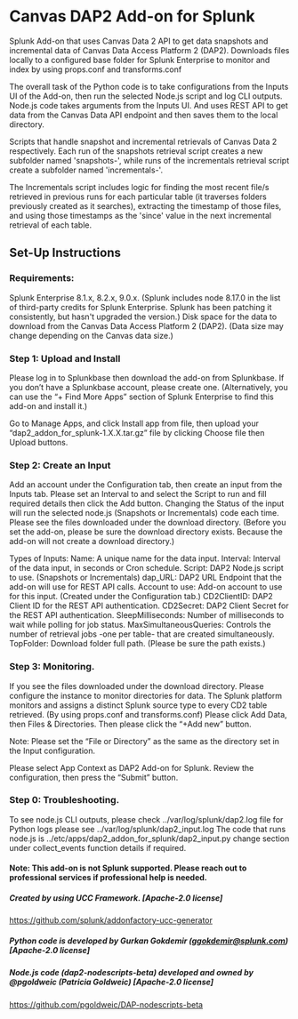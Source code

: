# Canvas DAP2 Add-on for Splunk

Splunk Add-on that uses Canvas Data 2 API to get data snapshots and incremental data of Canvas Data Access Platform 2 (DAP2). 
Downloads files locally to a configured base folder for Splunk Enterprise to monitor and index by using props.conf and transforms.conf

The overall task of the Python code is to take configurations from the Inputs UI of the Add-on, then run the selected Node.js script and log CLI outputs.
Node.js code takes arguments from the Inputs UI. And uses REST API to get data from the Canvas Data API endpoint and then saves them to the local directory. 

Scripts that handle snapshot and incremental retrievals of Canvas Data 2 respectively. 
Each run of the snapshots retrieval script creates a new subfolder named 'snapshots-<timestamp>', 
while runs of the incrementals retrieval script create a subfolder named 'incrementals-<timestamp>'. 

The Incrementals script includes logic for finding the most recent file/s retrieved in previous runs for each particular table (it traverses folders previously created as it searches), extracting the timestamp of those files, and using those timestamps as the 'since' value in the next incremental retrieval of each table.


## Set-Up Instructions 
### Requirements:
Splunk Enterprise 8.1.x, 8.2.x, 9.0.x. (Splunk includes node 8.17.0 in the list of third-party credits for Splunk Enterprise. Splunk has been patching it consistently, but hasn't upgraded the version.)
Disk space for the data to download from the Canvas Data Access Platform 2 (DAP2).  (Data size may change depending on the Canvas data size.)


### Step 1: Upload and Install

Please log in to Splunkbase then download the add-on from Splunkbase. If you don’t have a Splunkbase account, please create one.
(Alternatively, you can use the “+ Find More Apps” section of Splunk Enterprise to find this add-on and install it.)

Go to Manage Apps, and click Install app from file, then upload your “dap2_addon_for_splunk-1.X.X.tar.gz” file by clicking Choose file then Upload buttons.


### Step 2: Create an Input
Add an account under the Configuration tab, then create an input from the Inputs tab.
Please set an Interval to and select the Script to run and fill required details then click the Add button.
Changing the Status of the input will run the selected node.js (Snapshots or Incrementals) code each time.
Please see the files downloaded under the download directory. 
(Before you set the add-on, please be sure the download directory exists. Because the add-on will not create a download directory.)

Types of Inputs: 
Name: A unique name for the data input.
Interval: Interval of the data input, in seconds or Cron schedule.
Script: DAP2 Node.js script to use. (Snapshots or Incrementals)
dap_URL: DAP2 URL Endpoint that the add-on will use for REST API calls.
Account to use: Add-on account to use for this input. (Created under the Configuration tab.)
CD2ClientID: DAP2 Client ID for the REST API authentication.
CD2Secret: DAP2 Client Secret for the REST API authentication.
SleepMilliseconds: Number of milliseconds to wait while polling for job status.
MaxSimultaneousQueries: Controls the number of retrieval jobs -one per table- that are created simultaneously.
TopFolder: Download folder full path. (Please be sure the path exists.)


### Step 3: Monitoring.
If you see the files downloaded under the download directory. Please configure the instance to monitor directories for data.
The Splunk platform monitors and assigns a distinct Splunk source type to every CD2 table retrieved. (By using props.conf and transforms.conf)
Please click Add Data, then Files & Directories. Then please click the “+Add new” button. 

Note: Please set the “File or Directory” as the same as the directory set in the Input configuration.

Please select App Context as DAP2 Add-on for Splunk. Review the configuration, then press the “Submit” button.


### Step 0: Troubleshooting.
To see node.js CLI outputs, please check ../var/log/splunk/dap2.log file for Python logs please see ../var/log/splunk/dap2_input.log
The code that runs node.js is ../etc/apps/dap2_addon_for_splunk/dap2_input.py change section under collect_events function details if required. 


#### Note: This add-on is not Splunk supported. Please reach out to professional services if professional help is needed.

##### Created by using UCC Framework. [Apache-2.0 license]
https://github.com/splunk/addonfactory-ucc-generator


##### Python code is developed by Gurkan Gokdemir (ggokdemir@splunk.com) [Apache-2.0 license]


##### Node.js code (dap2-nodescripts-beta) developed and owned by @pgoldweic (Patricia Goldweic) [Apache-2.0 license]
https://github.com/pgoldweic/DAP-nodescripts-beta


